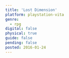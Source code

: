 ```yaml
---
title: 'Lost Dimension'
platform: playstation-vita
genre:
  - rpg
digital: false
physical: true
guide: false
pending: false
posted: 2016-01-24
---
```

